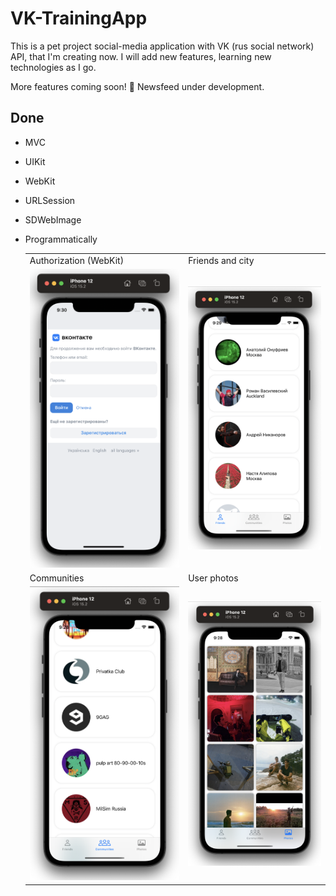 # VK-TrainingApp

This is a pet project social-media application with VK (rus social network) API, that I'm creating now. I will add new features, learning new technologies as I go. 

More features coming soon! 🚀 Newsfeed under development.

## Done
- MVC
- UIKit
- WebKit
- URLSession
- SDWebImage
- Programmatically
  
  
    <table>
  <tr>
    <td>Authorization (WebKit)</td>
    <td>Friends and city</td>
  </tr>
  <tr>
    <td><img src="https://github.com/semjonG/VK-TrainingApp/blob/main/0.png"></td>
    <td><img src="https://github.com/semjonG/VK-TrainingApp/blob/main/1.png"></td>
  </tr>
  <tr>
    <td>Communities</td>
    <td>User photos</td>
  </tr>
  <tr>
    <td><img src="https://github.com/semjonG/VK-TrainingApp/blob/main/2.png"></td>
    <td><img src="https://github.com/semjonG/VK-TrainingApp/blob/main/3.png"></td>
  </tr>
 </table>
